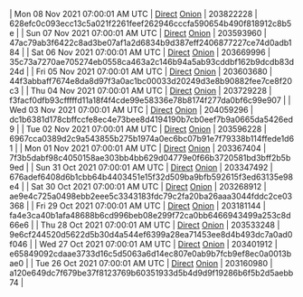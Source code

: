 | Mon 08 Nov 2021 07:00:01 AM UTC | [Direct](https://oshi.at/mftzNr) [Onion](http://didllblj4qsn5oeaejoayl2orvdalsdyr4ppjvstsjfyorffdv6zrlid.onion/mftzNr) | 203822228 | 628efc0c093ecc13c5a021f2261feef262946cccfa590654b490f818912c8b5e | 
| Sun 07 Nov 2021 07:00:01 AM UTC | [Direct](https://oshi.at/UVycWg) [Onion](http://didllblj4qsn5oeaejoayl2orvdalsdyr4ppjvstsjfyorffdv6zrlid.onion/UVycWg) | 203593960 | 47ac79ab3f6422c8ad3be07af1a2d6834b9d387eff2406877227ce74d0adb184 | 
| Sat 06 Nov 2021 07:00:01 AM UTC | [Direct](https://oshi.at/wGPBaZ) [Onion](http://didllblj4qsn5oeaejoayl2orvdalsdyr4ppjvstsjfyorffdv6zrlid.onion/wGPBaZ) | 203669996 | 35c73a7270ae705274eb0558ca463a2c146b94a5ab93cddbf162b9dcdb83d24d | 
| Fri 05 Nov 2021 07:00:01 AM UTC | [Direct](https://oshi.at/CnaxQY) [Onion](http://didllblj4qsn5oeaejoayl2orvdalsdyr4ppjvstsjfyorffdv6zrlid.onion/CnaxQY) | 203603680 | 44f3abbaff7674e8da8d97f3a0ac1bc00033d20249d3e8b90882fee7ce8f20c3 | 
| Thu 04 Nov 2021 07:00:01 AM UTC | [Direct](https://oshi.at/coLGjR) [Onion](http://didllblj4qsn5oeaejoayl2orvdalsdyr4ppjvstsjfyorffdv6zrlid.onion/coLGjR) | 203729228 | f3facf0dfb93cfffffd11a18f4f4cde99e58336e78b8174f277da0bf6c99e907 | 
| Wed 03 Nov 2021 07:00:01 AM UTC | [Direct](https://oshi.at/SwcXsT) [Onion](http://didllblj4qsn5oeaejoayl2orvdalsdyr4ppjvstsjfyorffdv6zrlid.onion/SwcXsT) | 204059296 | dc1b6381d178cbffccfe8ec4e73bee8d4194190b7cb0eef7b9a0665da5426ed9 | 
| Tue 02 Nov 2021 07:00:01 AM UTC | [Direct](https://oshi.at/TwAmwZ) [Onion](http://didllblj4qsn5oeaejoayl2orvdalsdyr4ppjvstsjfyorffdv6zrlid.onion/TwAmwZ) | 203596228 | 6967cca0389d2c9a543855b275b1974a0ec6bc07b91e7f79338b114ffede1d61 | 
| Mon 01 Nov 2021 07:00:01 AM UTC | [Direct](https://oshi.at/VzMxoG) [Onion](http://didllblj4qsn5oeaejoayl2orvdalsdyr4ppjvstsjfyorffdv6zrlid.onion/VzMxoG) | 203367404 | 7f3b5dabf98c4050158ae303bb4bb629d04779e0f66b3720581bd3bff2b5b9ed | 
| Sun 31 Oct 2021 07:00:01 AM UTC | [Direct](https://oshi.at/fTKMsQ) [Onion](http://didllblj4qsn5oeaejoayl2orvdalsdyr4ppjvstsjfyorffdv6zrlid.onion/fTKMsQ) | 203347492 | 676adef6408d6b1cbb64b4403451e15f32d509ba9bfb592615f3ed63135e98e4 | 
| Sat 30 Oct 2021 07:00:01 AM UTC | [Direct](https://oshi.at/Bvmgwr) [Onion](http://didllblj4qsn5oeaejoayl2orvdalsdyr4ppjvstsjfyorffdv6zrlid.onion/Bvmgwr) | 203268912 | ae9e4c725a0498ebb2eee5c3343183fdc79c2fa20ba26aaa3044fddc2ce03368 | 
| Fri 29 Oct 2021 07:00:01 AM UTC | [Direct](https://oshi.at/osUbSr) [Onion](http://oshiatwowvdbshka.onion/osUbSr) | 203181144 | fa4e3ca40b1afa48688b6cd996beb08e299f72ca0bb6466943499a253c8d66e6 | 
| Thu 28 Oct 2021 07:00:01 AM UTC | [Direct](https://oshi.at/KXFXys) [Onion](http://oshiatwowvdbshka.onion/KXFXys) | 203533248 | 9e6cf244520d5622d5b30d4a544ef6399a28ea71453ee8d4b493dc7a0ad0f046 | 
| Wed 27 Oct 2021 07:00:01 AM UTC | [Direct](https://oshi.at/LfPGTn) [Onion](http://oshiatwowvdbshka.onion/LfPGTn) | 203401912 | e65849092cdaae3733d16c5d5063a6d14ec807e0ab9b7fcb9ef8ec0a0013bae0 | 
| Tue 26 Oct 2021 07:00:01 AM UTC | [Direct](https://oshi.at/zQjzsh) [Onion](http://oshiatwowvdbshka.onion/zQjzsh) | 203160980 | a120e649dc7f679be37f8123769b60351933d5b4d9d9f19286b6f5b2d5aebb74 | 

